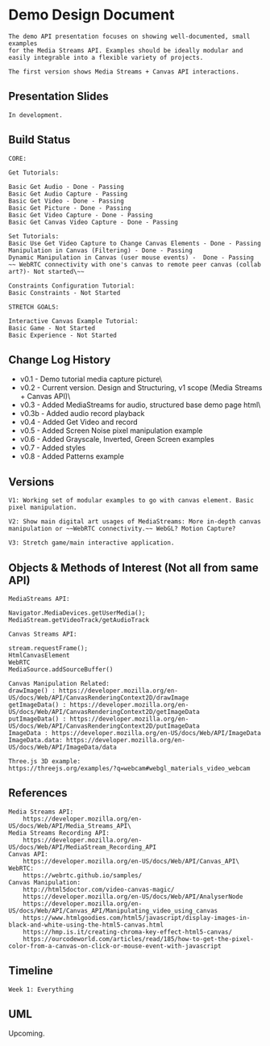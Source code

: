 # Demo Design Document

    The demo API presentation focuses on showing well-documented, small examples
    for the Media Streams API. Examples should be ideally modular and easily integrable into a flexible variety of projects.

    The first version shows Media Streams + Canvas API interactions.

## Presentation Slides

    In development.

## Build Status

    CORE:

    Get Tutorials:

    Basic Get Audio - Done - Passing
    Basic Get Audio Capture - Passing
    Basic Get Video - Done - Passing
    Basic Get Picture - Done - Passing
    Basic Get Video Capture - Done - Passing
    Basic Get Canvas Video Capture - Done - Passing

    Set Tutorials:
    Basic Use Get Video Capture to Change Canvas Elements - Done - Passing
    Manipulation in Canvas (Filtering) - Done - Passing
    Dynamic Manipulation in Canvas (user mouse events) -  Done - Passing
    ~~ WebRTC connectivity with one's canvas to remote peer canvas (collab art?)- Not started\~~

    Constraints Configuration Tutorial:
    Basic Constraints - Not Started

    STRETCH GOALS:

    Interactive Canvas Example Tutorial:
    Basic Game - Not Started
    Basic Experience - Not Started

## Change Log History

- v0.1 - Demo tutorial media capture picture\
- v0.2 - Current version. Design and Structuring, v1 scope (Media Streams + Canvas API)\
- v0.3 - Added MediaStreams for audio, structured base demo page html\
- v0.3b - Added audio record playback
- v0.4 - Added Get Video and record
- v0.5 - Added Screen Noise pixel manipulation example
- v0.6 - Added Grayscale, Inverted, Green Screen examples
- v0.7 - Added styles
- v0.8 - Added Patterns example

## Versions

    V1: Working set of modular examples to go with canvas element. Basic
    pixel manipulation.

    V2: Show main digital art usages of MediaStreams: More in-depth canvas manipulation or ~~WebRTC connectivity.~~ WebGL? Motion Capture?

    V3: Stretch game/main interactive application.

## Objects & Methods of Interest (Not all from same API)

    MediaStreams API:

    Navigator.MediaDevices.getUserMedia();
    MediaStream.getVideoTrack/getAudioTrack

    Canvas Streams API:

    stream.requestFrame();
    HtmlCanvasElement
    WebRTC
    MediaSource.addSourceBuffer()

    Canvas Manipulation Related:
    drawImage() : https://developer.mozilla.org/en-US/docs/Web/API/CanvasRenderingContext2D/drawImage
    getImageData() : https://developer.mozilla.org/en-US/docs/Web/API/CanvasRenderingContext2D/getImageData
    putImageData() : https://developer.mozilla.org/en-US/docs/Web/API/CanvasRenderingContext2D/putImageData
    ImageData : https://developer.mozilla.org/en-US/docs/Web/API/ImageData
    ImageData.data: https://developer.mozilla.org/en-US/docs/Web/API/ImageData/data

    Three.js 3D example:
    https://threejs.org/examples/?q=webcam#webgl_materials_video_webcam

## References

    Media Streams API:
        https://developer.mozilla.org/en-US/docs/Web/API/Media_Streams_API\
    Media Streams Recording API:
        https://developer.mozilla.org/en-US/docs/Web/API/MediaStream_Recording_API
    Canvas API:
        https://developer.mozilla.org/en-US/docs/Web/API/Canvas_API\
    WebRTC:
        https://webrtc.github.io/samples/
    Canvas Manipulation:
        http://html5doctor.com/video-canvas-magic/
        https://developer.mozilla.org/en-US/docs/Web/API/AnalyserNode
        https://developer.mozilla.org/en-US/docs/Web/API/Canvas_API/Manipulating_video_using_canvas
        https://www.htmlgoodies.com/html5/javascript/display-images-in-black-and-white-using-the-html5-canvas.html
        https://hmp.is.it/creating-chroma-key-effect-html5-canvas/
        https://ourcodeworld.com/articles/read/185/how-to-get-the-pixel-color-from-a-canvas-on-click-or-mouse-event-with-javascript

## Timeline

    Week 1: Everything

## UML

Upcoming.
